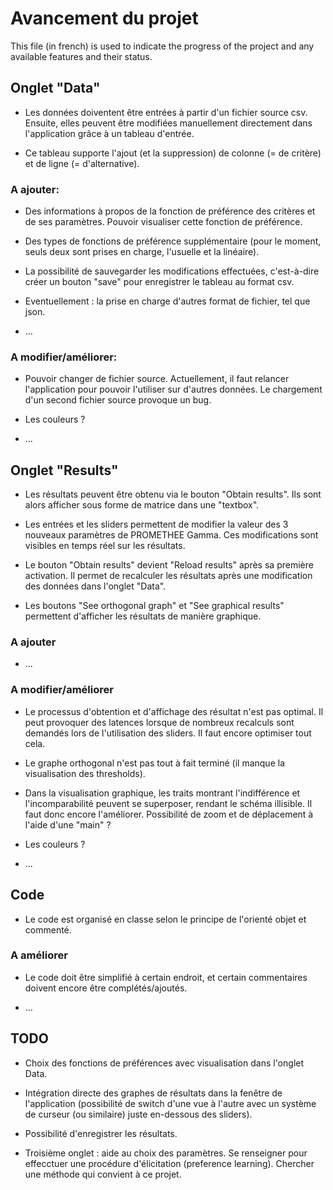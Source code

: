 # Avancement du projet

This file (in french) is used to indicate the progress of the project and any available features and their status. <br />


## Onglet "Data"

- Les données doiventent être entrées à partir d'un fichier source csv. Ensuite, elles peuvent être modifiées manuellement directement dans l'application grâce à un tableau d'entrée. <br />

- Ce tableau supporte l'ajout (et la suppression) de colonne (= de critère) et de ligne (= d'alternative). <br/>

### A ajouter:

- Des informations à propos de la fonction de préférence des critères et de ses paramètres. Pouvoir visualiser cette fonction de préférence. <br/>

- Des types de fonctions de préférence supplémentaire (pour le moment, seuls deux sont prises en charge, l'usuelle et la linéaire). <br/>

- La possibilité de sauvegarder les modifications effectuées, c'est-à-dire créer un bouton "save" pour enregistrer le tableau au format csv. <br/>

- Eventuellement : la prise en charge d'autres format de fichier, tel que json. <br/>

- ... <br/>

### A modifier/améliorer:

- Pouvoir changer de fichier source. Actuellement, il faut relancer l'application pour pouvoir l'utiliser sur d'autres données. Le chargement d'un second fichier source provoque un bug. <br/>

- Les couleurs ? <br/>

- ... <br/>


## Onglet "Results"

- Les résultats peuvent être obtenu via le bouton "Obtain results". Ils sont alors afficher sous forme de matrice dans une "textbox". <br/>

- Les entrées et les sliders permettent de modifier la valeur des 3 nouveaux paramètres de PROMETHEE Gamma. Ces modifications sont visibles en temps réel sur les résultats. <br/>

- Le bouton "Obtain results" devient "Reload results" après sa première activation. Il permet de recalculer les résultats après une modification des données dans l'onglet "Data". <br/>

- Les boutons "See orthogonal graph" et "See graphical results" permettent d'afficher les résultats de manière graphique. <br/>

### A ajouter

- ... <br/>

### A modifier/améliorer

- Le processus d'obtention et d'affichage des résultat n'est pas optimal. Il peut provoquer des latences lorsque de nombreux recalculs sont demandés lors de l'utilisation des sliders. Il faut encore optimiser tout cela. <br/>

- Le graphe orthogonal n'est pas tout à fait terminé (il manque la visualisation des thresholds). <br/>

- Dans la visualisation graphique, les traits montrant l'indifférence et l'incomparabilité peuvent se superposer, rendant le schéma illisible. Il faut donc encore l'améliorer. Possibilité de zoom et de déplacement à l'aide d'une "main" ? <br/>

- Les couleurs ? <br/>

- ... <br/>


## Code

- Le code est organisé en classe selon le principe de l'orienté objet et commenté.

### A améliorer

- Le code doit être simplifié à certain endroit, et certain commentaires doivent encore être complétés/ajoutés.

- ...



## TODO

- Choix des fonctions de préférences avec visualisation dans l'onglet Data.

- Intégration directe des graphes de résultats dans la fenêtre de l'application (possibilité de switch d'une vue à l'autre avec un système de curseur (ou similaire) juste en-dessous des sliders).

- Possibilité d'enregistrer les résultats.

- Troisième onglet : aide au choix des paramètres. Se renseigner pour effecctuer une procédure d'élicitation (preference learning). Chercher une méthode qui convient à ce projet.